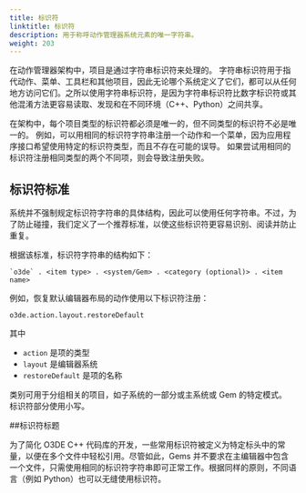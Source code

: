 ```yaml
---
title: 标识符
linktitle: 标识符
description: 用于称呼动作管理器系统元素的唯一字符串。
weight: 203
---
```


在动作管理器架构中，项目是通过字符串标识符来处理的。
字符串标识符用于指代动作、菜单、工具栏和其他项目，因此无论哪个系统定义了它们，都可以从任何地方访问它们。之所以使用字符串标识符，是因为字符串标识符比数字标识符或其他混淆方法更容易读取、发现和在不同环境（C++、Python）之间共享。

在架构中，每个项目类型的标识符都必须是唯一的，但不同类型的标识符不必是唯一的。
例如，可以用相同的标识符字符串注册一个动作和一个菜单，因为应用程序接口希望使用特定的标识符类型，而且不存在可能的误导。
如果尝试用相同的标识符注册相同类型的两个不同项，则会导致注册失败。

## 标识符标准

系统并不强制规定标识符字符串的具体结构，因此可以使用任何字符串。不过，为了防止碰撞，我们定义了一个推荐标准，以使这些标识符更容易识别、阅读并防止重复。

根据该标准，标识符字符串的结构如下：

```
`o3de` . <item type> . <system/Gem> . <category (optional)> . <item name>
```

例如，恢复默认编辑器布局的动作使用以下标识符注册：

```
o3de.action.layout.restoreDefault
```

其中

* `action` 是项的类型
* `layout` 是编辑器系统
* `restoreDefault` 是项的名称


类别可用于分组相关的项目，如子系统的一部分或主系统或 Gem 的特定模式。
标识符部分使用小写。


##标识符标题

为了简化 O3DE C++ 代码库的开发，一些常用标识符被定义为特定标头中的常量，以便在多个文件中轻松引用。尽管如此，Gems 并不要求在主编辑器中包含一个文件，只需使用相同的标识符字符串即可正常工作。根据同样的原则，不同语言（例如 Python）也可以无缝使用标识符。
